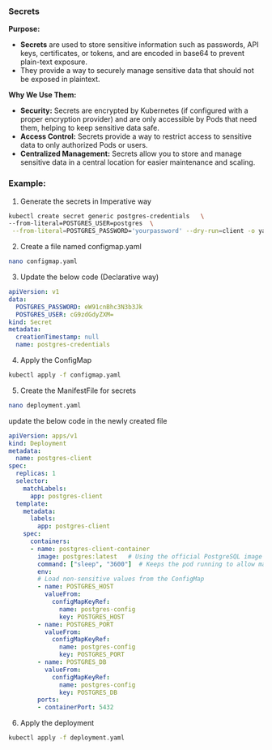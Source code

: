 
### **Secrets**

**Purpose:**
- **Secrets** are used to store sensitive information such as passwords, API keys, certificates, or tokens, and are encoded in base64 to prevent plain-text exposure.
- They provide a way to securely manage sensitive data that should not be exposed in plaintext.

**Why We Use Them:**
- **Security:** Secrets are encrypted by Kubernetes (if configured with a proper encryption provider) and are only accessible by Pods that need them, helping to keep sensitive data safe.
- **Access Control:** Secrets provide a way to restrict access to sensitive data to only authorized Pods or users.
- **Centralized Management:** Secrets allow you to store and manage sensitive data in a central location for easier maintenance and scaling.

### Example:
1. Generate the secrets in Imperative way
```bash
kubectl create secret generic postgres-credentials   \
--from-literal=POSTGRES_USER=postgres  \
 --from-literal=POSTGRES_PASSWORD='yourpassword' --dry-run=client -o yaml
```

2. Create a file named configmap.yaml
```bash
nano configmap.yaml
```

3. Update the below code (Declarative way)
```yaml  
apiVersion: v1
data:
  POSTGRES_PASSWORD: eW91cnBhc3N3b3Jk
  POSTGRES_USER: cG9zdGdyZXM=
kind: Secret
metadata:
  creationTimestamp: null
  name: postgres-credentials
```

4. Apply the ConfigMap
```bash
kubectl apply -f configmap.yaml
```

5. Create the ManifestFile for secrets
```bash
nano deployment.yaml
```

update the below code in the newly created file
```yaml
apiVersion: apps/v1
kind: Deployment
metadata:
  name: postgres-client
spec:
  replicas: 1
  selector:
    matchLabels:
      app: postgres-client
  template:
    metadata:
      labels:
        app: postgres-client
    spec:
      containers:
      - name: postgres-client-container
        image: postgres:latest   # Using the official PostgreSQL image
        command: ["sleep", "3600"]  # Keeps the pod running to allow manual connection via exec
        env:
        # Load non-sensitive values from the ConfigMap
        - name: POSTGRES_HOST
          valueFrom:
            configMapKeyRef:
              name: postgres-config
              key: POSTGRES_HOST
        - name: POSTGRES_PORT
          valueFrom:
            configMapKeyRef:
              name: postgres-config
              key: POSTGRES_PORT
        - name: POSTGRES_DB
          valueFrom:
            configMapKeyRef:
              name: postgres-config
              key: POSTGRES_DB
        ports:
        - containerPort: 5432
```

6. Apply the deployment
```bash
kubectl apply -f deployment.yaml
```
